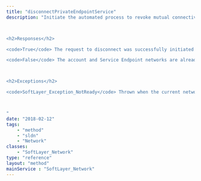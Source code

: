 ```yaml
---
title: "disconnectPrivateEndpointService"
description: "Initiate the automated process to revoke mutual connectivity from the account network and IBM Cloud Service Endpoint network. Once initiated, the configuration process occurs asynchronously in the background. 



<h2>Responses</h2> 

<code>True</code> The request to disconnect was successfully initiated. 

<code>False</code> The account and Service Endpoint networks are already disconnected. 



<h2>Exceptions</h2> 

<code>SoftLayer_Exception_NotReady</code> Thrown when the current network configuration will not support connection alteration. 



"
date: "2018-02-12"
tags:
    - "method"
    - "sldn"
    - "Network"
classes:
    - "SoftLayer_Network"
type: "reference"
layout: "method"
mainService : "SoftLayer_Network"
---
```

